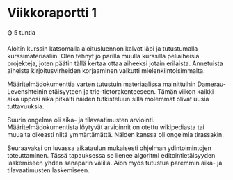 # Viikkoraportti 1

:watch: 5 tuntia

Aloitin kurssin katsomalla aloitusluennon kalvot läpi ja tutustumalla kurssimateriaaliin. Olen tehnyt jo parilla muulla kurssilla peliaiheisia projekteja, joten päätin tällä kertaa ottaa aiheeksi jotain erilaista. Annetuista aiheista kirjoitusvirheiden korjaaminen vaikutti mielenkiintoisimmalta.

Määritelmädokumenttia varten tutustuin materiaalissa mainittuihin Damerau-Levenshteinin etäisyyteen ja trie-tietorakenteeseen. Tämän viikon kaikki aika upposi aika pitkälti näiden tutkisteluun sillä molemmat olivat uusia tuttavuuksia.

Suurin ongelma oli aika- ja tilavaatimusten arviointi. Määritelmädokumentista löytyvät arvioinnit on otettu wikipediasta tai muualta oikeasti niitä ymmärtämättä. Näiden kanssa oli ongelmia tirassakin.

Seuraavaksi on luvassa aikataulun mukaisesti ohjelman ydintoimintojen toteuttaminen. Tässä tapauksessa se lienee algoritmi editointietäisyyden laskemiseen yhden sanaparin välillä. Aion myös tutustua paremmin aika- ja tilavaatimusten laskemiseen.
